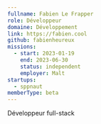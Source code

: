 ```yaml
---
fullname: Fabien Le Frapper
role: Développeur 
domaine: Développement
link: https://fabien.cool 
github: fabienheureux
missions:
  - start: 2023-01-19
    end: 2023-06-30
    status: independent
    employer: Malt
startups:
  - sppnaut
memberType: beta
---
```


Développeur full-stack 
